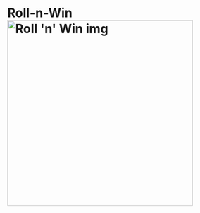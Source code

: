 # Roll-n-Win<img width="421" alt="Roll 'n' Win img" src="https://github.com/SedlakovaLucie/Roll-n-Win/assets/134392445/c6279314-dc7a-4bf0-a34a-99509fb8bbd6">
